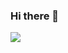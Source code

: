 ### Hi there 👋

<img src="https://img.shields.io/badge/{Python}-{yellow}?style={?style=flat-square&logo=appveyor}&logo={Python}&logoColor={3776AB}"/>

<!--
**blossom22/blossom22** is a ✨ _special_ ✨ repository because its `README.md` (this file) appears on your GitHub profile.

Here are some ideas to get you started:

- 🔭 I’m currently working on ...
- 🌱 I’m currently learning ...
- 👯 I’m looking to collaborate on ...
- 🤔 I’m looking for help with ...
- 💬 Ask me about ...
- 📫 How to reach me: ...
- 😄 Pronouns: ...
- ⚡ Fun fact: ...
-->

